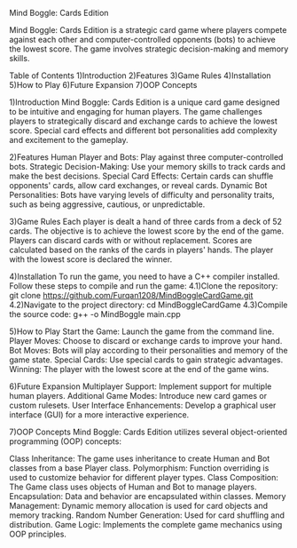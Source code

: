 Mind Boggle: Cards Edition
  
Mind Boggle: Cards Edition is a strategic card game where players compete against each other and computer-controlled opponents (bots) to achieve the lowest score. The game involves strategic decision-making and memory skills.

Table of Contents
1)Introduction
2)Features
3)Game Rules
4)Installation
5)How to Play
6)Future Expansion
7)OOP Concepts

1)Introduction
Mind Boggle: Cards Edition is a unique card game designed to be intuitive and engaging for human players. The game challenges players to strategically discard and exchange cards to achieve the lowest score. Special card effects and different bot personalities add complexity and excitement to the gameplay.

2)Features
Human Player and Bots: Play against three computer-controlled bots.
Strategic Decision-Making: Use your memory skills to track cards and make the best decisions.
Special Card Effects: Certain cards can shuffle opponents' cards, allow card exchanges, or reveal cards.
Dynamic Bot Personalities: Bots have varying levels of difficulty and personality traits, such as being aggressive, cautious, or unpredictable.

3)Game Rules
Each player is dealt a hand of three cards from a deck of 52 cards.
The objective is to achieve the lowest score by the end of the game.
Players can discard cards with or without replacement.
Scores are calculated based on the ranks of the cards in players' hands.
The player with the lowest score is declared the winner.

4)Installation
To run the game, you need to have a C++ compiler installed. Follow these steps to compile and run the game:
  4.1)Clone the repository:
    git clone https://github.com/Furqan1208/MindBoggleCardGame.git
  4.2)Navigate to the project directory:
    cd MindBoggleCardGame
  4.3)Compile the source code:
    g++ -o MindBoggle main.cpp
    
5)How to Play
Start the Game: Launch the game from the command line.
Player Moves: Choose to discard or exchange cards to improve your hand.
Bot Moves: Bots will play according to their personalities and memory of the game state.
Special Cards: Use special cards to gain strategic advantages.
Winning: The player with the lowest score at the end of the game wins.  

6)Future Expansion
Multiplayer Support: Implement support for multiple human players.
Additional Game Modes: Introduce new card games or custom rulesets.
User Interface Enhancements: Develop a graphical user interface (GUI) for a more interactive experience.

7)OOP Concepts
Mind Boggle: Cards Edition utilizes several object-oriented programming (OOP) concepts:

Class Inheritance: The game uses inheritance to create Human and Bot classes from a base Player class.
Polymorphism: Function overriding is used to customize behavior for different player types.
Class Composition: The Game class uses objects of Human and Bot to manage players.
Encapsulation: Data and behavior are encapsulated within classes.
Memory Management: Dynamic memory allocation is used for card objects and memory tracking.
Random Number Generation: Used for card shuffling and distribution.
Game Logic: Implements the complete game mechanics using OOP principles.
